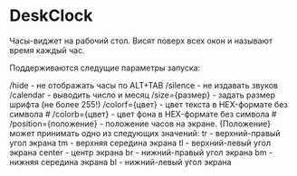 # DeskClock

Часы-виджет на рабочий стол. Висят поверх всех окон и называют время каждый час.

Поддерживаются следущие параметры запуска:

/hide - не отображать часы по ALT+TAB
/silence - не издавать звуков
/calendar - выводить число и месяц
/size={размер} - задать размер шрифта (не более 255!)
/colorf={цвет} - цвет текста в HEX-формате без символа #
/colorb={цвет} - цвет фона в HEX-формате без символа #
/position={положение} - положение часов на экране. {Положение} может принимать одно из следующих значений:
    tr - верхний-правый угол экрана
    tm - верхняя середина экрана
    tl - верхний-левый угол экрана
    center - центр экрана
    br - нижний-правый угол экрана
    bm - нижняя середина экрана
    bl - нижний-левый угол экрана
